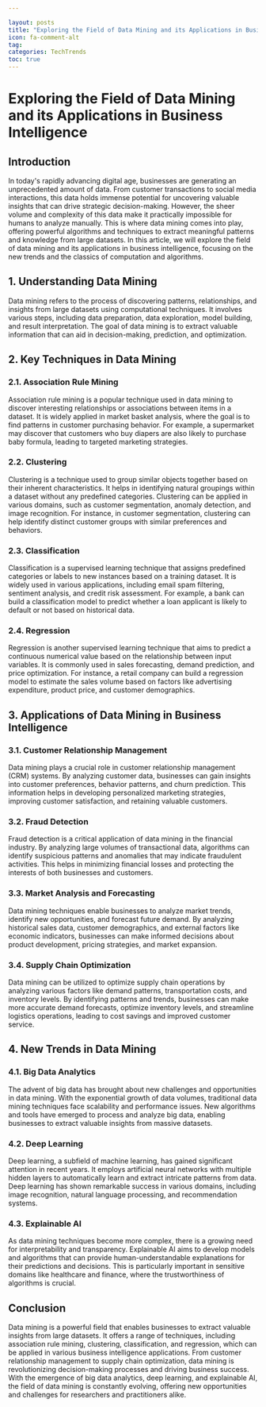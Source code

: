 ```yaml
---

layout: posts
title: "Exploring the Field of Data Mining and its Applications in Business Intelligence"
icon: fa-comment-alt
tag:      
categories: TechTrends
toc: true
---
```




# Exploring the Field of Data Mining and its Applications in Business Intelligence

## Introduction

In today's rapidly advancing digital age, businesses are generating an unprecedented amount of data. From customer transactions to social media interactions, this data holds immense potential for uncovering valuable insights that can drive strategic decision-making. However, the sheer volume and complexity of this data make it practically impossible for humans to analyze manually. This is where data mining comes into play, offering powerful algorithms and techniques to extract meaningful patterns and knowledge from large datasets. In this article, we will explore the field of data mining and its applications in business intelligence, focusing on the new trends and the classics of computation and algorithms.

## 1. Understanding Data Mining

Data mining refers to the process of discovering patterns, relationships, and insights from large datasets using computational techniques. It involves various steps, including data preparation, data exploration, model building, and result interpretation. The goal of data mining is to extract valuable information that can aid in decision-making, prediction, and optimization.

## 2. Key Techniques in Data Mining

### 2.1. Association Rule Mining

Association rule mining is a popular technique used in data mining to discover interesting relationships or associations between items in a dataset. It is widely applied in market basket analysis, where the goal is to find patterns in customer purchasing behavior. For example, a supermarket may discover that customers who buy diapers are also likely to purchase baby formula, leading to targeted marketing strategies.

### 2.2. Clustering

Clustering is a technique used to group similar objects together based on their inherent characteristics. It helps in identifying natural groupings within a dataset without any predefined categories. Clustering can be applied in various domains, such as customer segmentation, anomaly detection, and image recognition. For instance, in customer segmentation, clustering can help identify distinct customer groups with similar preferences and behaviors.

### 2.3. Classification

Classification is a supervised learning technique that assigns predefined categories or labels to new instances based on a training dataset. It is widely used in various applications, including email spam filtering, sentiment analysis, and credit risk assessment. For example, a bank can build a classification model to predict whether a loan applicant is likely to default or not based on historical data.

### 2.4. Regression

Regression is another supervised learning technique that aims to predict a continuous numerical value based on the relationship between input variables. It is commonly used in sales forecasting, demand prediction, and price optimization. For instance, a retail company can build a regression model to estimate the sales volume based on factors like advertising expenditure, product price, and customer demographics.

## 3. Applications of Data Mining in Business Intelligence

### 3.1. Customer Relationship Management

Data mining plays a crucial role in customer relationship management (CRM) systems. By analyzing customer data, businesses can gain insights into customer preferences, behavior patterns, and churn prediction. This information helps in developing personalized marketing strategies, improving customer satisfaction, and retaining valuable customers.

### 3.2. Fraud Detection

Fraud detection is a critical application of data mining in the financial industry. By analyzing large volumes of transactional data, algorithms can identify suspicious patterns and anomalies that may indicate fraudulent activities. This helps in minimizing financial losses and protecting the interests of both businesses and customers.

### 3.3. Market Analysis and Forecasting

Data mining techniques enable businesses to analyze market trends, identify new opportunities, and forecast future demand. By analyzing historical sales data, customer demographics, and external factors like economic indicators, businesses can make informed decisions about product development, pricing strategies, and market expansion.

### 3.4. Supply Chain Optimization

Data mining can be utilized to optimize supply chain operations by analyzing various factors like demand patterns, transportation costs, and inventory levels. By identifying patterns and trends, businesses can make more accurate demand forecasts, optimize inventory levels, and streamline logistics operations, leading to cost savings and improved customer service.

## 4. New Trends in Data Mining

### 4.1. Big Data Analytics

The advent of big data has brought about new challenges and opportunities in data mining. With the exponential growth of data volumes, traditional data mining techniques face scalability and performance issues. New algorithms and tools have emerged to process and analyze big data, enabling businesses to extract valuable insights from massive datasets.

### 4.2. Deep Learning

Deep learning, a subfield of machine learning, has gained significant attention in recent years. It employs artificial neural networks with multiple hidden layers to automatically learn and extract intricate patterns from data. Deep learning has shown remarkable success in various domains, including image recognition, natural language processing, and recommendation systems.

### 4.3. Explainable AI

As data mining techniques become more complex, there is a growing need for interpretability and transparency. Explainable AI aims to develop models and algorithms that can provide human-understandable explanations for their predictions and decisions. This is particularly important in sensitive domains like healthcare and finance, where the trustworthiness of algorithms is crucial.

## Conclusion

Data mining is a powerful field that enables businesses to extract valuable insights from large datasets. It offers a range of techniques, including association rule mining, clustering, classification, and regression, which can be applied in various business intelligence applications. From customer relationship management to supply chain optimization, data mining is revolutionizing decision-making processes and driving business success. With the emergence of big data analytics, deep learning, and explainable AI, the field of data mining is constantly evolving, offering new opportunities and challenges for researchers and practitioners alike.